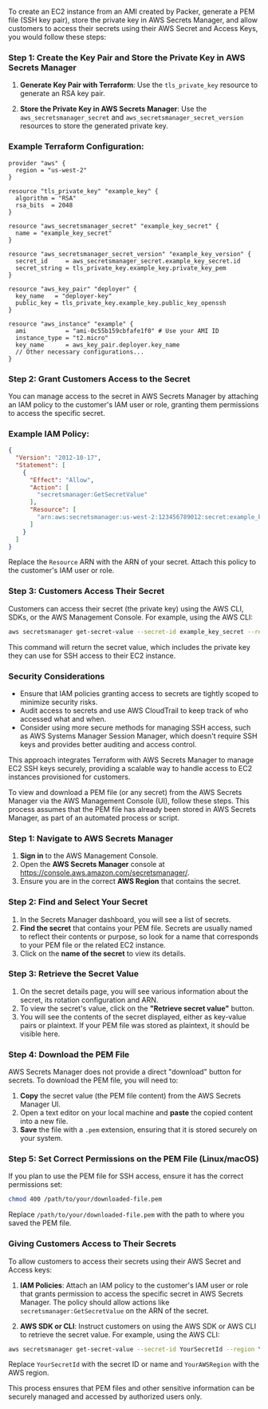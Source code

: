 To create an EC2 instance from an AMI created by Packer, generate a PEM file (SSH key pair), store the private key in AWS Secrets Manager, and allow customers to access their secrets using their AWS Secret and Access Keys, you would  follow these steps:

### Step 1: Create the Key Pair and Store the Private Key in AWS Secrets Manager

1. **Generate Key Pair with Terraform**: Use the `tls_private_key` resource to generate an RSA key pair.
   
2. **Store the Private Key in AWS Secrets Manager**: Use the `aws_secretsmanager_secret` and `aws_secretsmanager_secret_version` resources to store the generated private key.

### Example Terraform Configuration:

```hcl
provider "aws" {
  region = "us-west-2"
}

resource "tls_private_key" "example_key" {
  algorithm = "RSA"
  rsa_bits  = 2048
}

resource "aws_secretsmanager_secret" "example_key_secret" {
  name = "example_key_secret"
}

resource "aws_secretsmanager_secret_version" "example_key_version" {
  secret_id     = aws_secretsmanager_secret.example_key_secret.id
  secret_string = tls_private_key.example_key.private_key_pem
}

resource "aws_key_pair" "deployer" {
  key_name   = "deployer-key"
  public_key = tls_private_key.example_key.public_key_openssh
}

resource "aws_instance" "example" {
  ami           = "ami-0c55b159cbfafe1f0" # Use your AMI ID
  instance_type = "t2.micro"
  key_name      = aws_key_pair.deployer.key_name
  // Other necessary configurations...
}
```

### Step 2: Grant Customers Access to the Secret

You can manage access to the secret in AWS Secrets Manager by attaching an IAM policy to the customer's IAM user or role, granting them permissions to access the specific secret.

### Example IAM Policy:

```json
{
  "Version": "2012-10-17",
  "Statement": [
    {
      "Effect": "Allow",
      "Action": [
        "secretsmanager:GetSecretValue"
      ],
      "Resource": [
        "arn:aws:secretsmanager:us-west-2:123456789012:secret:example_key_secret-AbCdEf"
      ]
    }
  ]
}
```

Replace the `Resource` ARN with the  ARN of your secret. Attach this policy to the customer's IAM user or role.

### Step 3: Customers Access Their Secret

Customers can access their secret (the private key) using the AWS CLI, SDKs, or the AWS Management Console. For example, using the AWS CLI:

```sh
aws secretsmanager get-secret-value --secret-id example_key_secret --region us-west-2
```

This command will return the secret value, which includes the private key they can use for SSH access to their EC2 instance.

### Security Considerations

- Ensure that IAM policies granting access to secrets are tightly scoped to minimize security risks.
- Audit access to secrets and use AWS CloudTrail to keep track of who accessed what and when.
- Consider using more secure methods for managing SSH access, such as AWS Systems Manager Session Manager, which doesn't require SSH keys and provides better auditing and access control.

This approach integrates Terraform with AWS Secrets Manager to manage EC2 SSH keys securely, providing a scalable way to handle access to EC2 instances provisioned for customers.

To view and download a PEM file (or any secret) from the AWS Secrets Manager via the AWS Management Console (UI), follow these steps. This process assumes that the PEM file has already been stored in AWS Secrets Manager,  as part of an automated process or script.

### Step 1: Navigate to AWS Secrets Manager

1. **Sign in** to the AWS Management Console.
2. Open the **AWS Secrets Manager** console at https://console.aws.amazon.com/secretsmanager/.
3. Ensure you are in the correct **AWS Region** that contains the secret.

### Step 2: Find and Select Your Secret

1. In the Secrets Manager dashboard, you will see a list of secrets. 
2. **Find the secret** that contains your PEM file. Secrets are usually named to reflect their contents or purpose, so look for a name that corresponds to your PEM file or the related EC2 instance.
3. Click on the **name of the secret** to view its details.

### Step 3: Retrieve the Secret Value

1. On the secret details page, you will see various information about the secret,  its rotation configuration and ARN.
2. To view the secret's value, click on the **"Retrieve secret value"** button.
3. You will see the contents of the secret displayed, either as key-value pairs or plaintext. If your PEM file was stored as plaintext, it should be visible here.

### Step 4: Download the PEM File

AWS Secrets Manager does not provide a direct "download" button for secrets. To download the PEM file, you will need to:

1. **Copy** the secret value (the PEM file content) from the AWS Secrets Manager UI.
2. Open a text editor on your local machine and **paste** the copied content into a new file.
3. **Save** the file with a `.pem` extension, ensuring that it is stored securely on your system.

### Step 5: Set Correct Permissions on the PEM File (Linux/macOS)

If you plan to use the PEM file for SSH access, ensure it has the correct permissions set:

```bash
chmod 400 /path/to/your/downloaded-file.pem
```

Replace `/path/to/your/downloaded-file.pem` with the  path to where you saved the PEM file.

### Giving Customers Access to Their Secrets

To allow customers to access their secrets using their AWS Secret and Access keys:

1. **IAM Policies**: Attach an IAM policy to the customer's IAM user or role that grants permission to access the specific secret in AWS Secrets Manager. The policy should allow actions like `secretsmanager:GetSecretValue` on the ARN of the secret.

2. **AWS SDK or CLI**: Instruct customers on using the AWS SDK or AWS CLI to retrieve the secret value. For example, using the AWS CLI:

```bash
aws secretsmanager get-secret-value --secret-id YourSecretId --region YourAWSRegion
```

Replace `YourSecretId` with the  secret ID or name and `YourAWSRegion` with the AWS region.

This process ensures that PEM files and other sensitive information can be securely managed and accessed by authorized users only.
